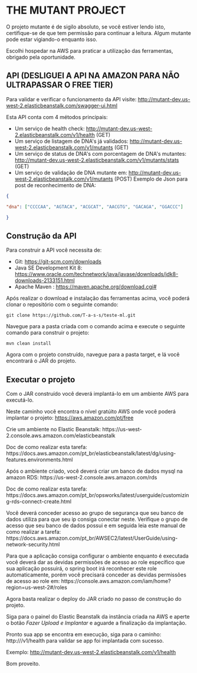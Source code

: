 # THE MUTANT PROJECT

<p>O projeto mutante é de sigilo absoluto, se você estiver lendo isto, certifique-se de que tem permissão para continuar a leitura.
Algum mutante pode estar vigiando-o enquanto isso. </p>

<p>Escolhi hospedar na AWS para praticar a utilização das ferramentas, obrigado pela oportunidade.</p>

## API (DESLIGUEI A API NA AMAZON PARA NÃO ULTRAPASSAR O FREE TIER)
Para validar e verificar o funcionamento da API visite:
http://mutant-dev.us-west-2.elasticbeanstalk.com/swagger-ui.html

Esta API conta com 4 métodos principais:

- Um serviço de health check: http://mutant-dev.us-west-2.elasticbeanstalk.com/v1/health (GET)
- Um serviço de listagem de DNA's já validados: http://mutant-dev.us-west-2.elasticbeanstalk.com/v1/mutants (GET)
- Um serviço de status de DNA's com porcentagem de DNA's mutantes: http://mutant-dev.us-west-2.elasticbeanstalk.com/v1/mutants/stats (GET)
- Um serviço de validação de DNA mutante em: http://mutant-dev.us-west-2.elasticbeanstalk.com/v1/mutants (POST)
 Exemplo de Json para post de reconhecimento de DNA:
 ```json
 {

"dna": ["CCCCAA", "AGTACA", "ACGCAT", "AACGTG", "GACAGA", "GGACCC"]

}
 ```
 
## Construção da API
Para construir a API você necessita de:
- Git: https://git-scm.com/downloads
- Java SE Development Kit 8: https://www.oracle.com/technetwork/java/javase/downloads/jdk8-downloads-2133151.html
- Apache Maven : https://maven.apache.org/download.cgi#

Após realizar o download e instalação das ferramentas acima, você poderá clonar o repositório com o seguinte comando:
```
git clone https://github.com/T-a-s-s/teste-ml.git
```
Navegue para a pasta criada com o comando acima e execute o seguinte comando para construir o projeto:
```
mvn clean install
```
Agora com o projeto construído, navegue para a pasta target, e lá você encontrará o JAR do projeto.

## Executar o projeto
Com o JAR construído você deverá implantá-lo em um ambiente AWS para executá-lo.

Neste caminho você encontra o nível gratúito AWS onde você poderá implantar o projeto: https://aws.amazon.com/pt/free

<p>Crie um ambiente no Elastic Beanstalk: https://us-west-2.console.aws.amazon.com/elasticbeanstalk</p>
<p>Doc de como realizar esta tarefa: https://docs.aws.amazon.com/pt_br/elasticbeanstalk/latest/dg/using-features.environments.html</p>

<p>Após o ambiente criado, você deverá criar um banco de dados mysql na amazon RDS: https://us-west-2.console.aws.amazon.com/rds</p>
<p>Doc de como realizar esta tarefa: https://docs.aws.amazon.com/pt_br/opsworks/latest/userguide/customizing-rds-connect-create.html</p>

<p>Você deverá conceder acesso ao grupo de segurança que seu banco de dados utiliza para que seu ip consiga conectar neste. Verifique o grupo de acesso que seu banco de dados possui e em seguida leia este manual de como realizar a tarefa: https://docs.aws.amazon.com/pt_br/AWSEC2/latest/UserGuide/using-network-security.html</p>

<p>Para que a aplicação consiga configurar o ambiente enquanto é executada você deverá dar as devidas permissões de acesso ao role específico que sua aplicação possuirá, o spring boot irá reconhecer este role automaticamente, porém você precisará conceder as devidas permissões de acesso ao role em: https://console.aws.amazon.com/iam/home?region=us-west-2#/roles</p>

Agora basta realizar o deploy do JAR criado no passo de construção do projeto.

Siga para o painel do Elastic Beanstalk da instância criada na AWS e aperte o botão *Fazer Upload e Implantar* e aguarde a finalização da implantação.

Pronto sua app se encontra em execução, siga para o caminho: http://<aws-endpoint>/v1/health para validar se app foi implantada com sucesso.
 
 Exemplo: http://mutant-dev.us-west-2.elasticbeanstalk.com/v1/health
 
 Bom proveito.
 
